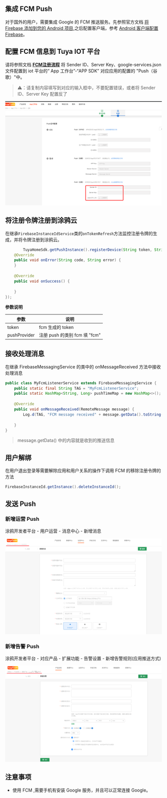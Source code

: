## 集成 FCM Push

对于国外的用户，需要集成 Google 的 FCM 推送服务。先参照官方文档 [将 Firebase 添加到您的 Android 项目](https://firebase.google.com/docs/android/setup?hl=zh-cn),之后配置客户端，参考 [Android 客户端配置 Firebase](https://firebase.google.com/docs/cloud-messaging/android/client?hl=zh-cn)。

## 配置 FCM 信息到 Tuya IOT 平台

请将参照文档 [**FCM注册流程**](https://docs.tuya.com/docDetail?code=K8uhkijtdvosi) 将 Sender ID、Server Key、google-services.json 文件配置到 iot 平台的“ App 工作台”-“APP SDK”  对应应用的配置的 "Push（谷歌）"中。

> ⚠️：请复制内容填写到对应的输入框中，不要配置错误，或者将 Sender ID、Server Key 配置反了

![](images/push_fcm_iot_cn.png)


## 将注册令牌注册到涂鸦云

在继承`FirebaseInstanceIdService`类的`onTokenRefresh`方法监控注册令牌的生成，并将令牌注册到涂鸦云。

```java
		TuyaHomeSdk.getPushInstance().registerDevice(String token, String pushProvider, new IResultCallback() {
    @Override
    public void onError(String code, String error) {
    }

    @Override
    public void onSuccess() {

    }
});
```

**参数说明**

| 参数         | 说明                           |
| ------------ | ------------------------------ |
| token        | fcm 生成的 token               |
| pushProvider | 注册 push 的类别  fcm 填 "fcm" |

## 接收处理消息

在继承 FirebaseMessagingService  的类中的 onMessageReceived 方法中接收处理消息

```java
public class MyFcmListenerService extends FirebaseMessagingService {
    public static final String TAG = "MyFcmListenerService";
    public static HashMap<String, Long> pushTimeMap = new HashMap<>();

    @Override
    public void onMessageReceived(RemoteMessage message) {
        Log.d(TAG, "FCM message received" + message.getData().toString());
  
    }
}
```

> message.getData() 中的内容就是收到的推送信息

## 用户解绑

在用户退出登录等需要解除应用和用户关系的操作下调用 FCM 的移除注册令牌的方法

```java
FirebaseInstanceId.getInstance().deleteInstanceId();
```

## 发送 Push

### 新增运营 Push

涂鸦开发者平台 - 用户运营 - 消息中心 - 新增消息

![](images/android-push-setting-operation.png)

### 新增告警 Push

涂鸦开发者平台 - 对应产品 - 扩展功能 - 告警设置 - 新增告警规则(应用推送方式)

![](images/android-push-setting-warning.png)

## 注意事项

* 使用 FCM ,需要手机有安装 Google 服务，并且可以正常连接 Google。
